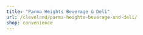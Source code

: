 ```yaml
---
title: "Parma Heights Beverage & Deli"
url: /cleveland/parma-heights-beverage-and-deli/
shop: convenience
---
```

